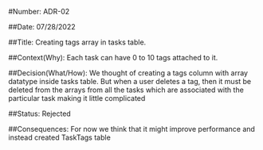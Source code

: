 #Number: ADR-02

##Date: 
    07/28/2022

##Title:
    Creating tags array in tasks table.

##Context(Why):
    Each task can have 0 to 10 tags attached to it. 

##Decision(What/How):
    We thought of creating a tags column with array datatype inside tasks table. But when a user deletes a tag, then it must be deleted from the arrays from all the tasks which are associated with the particular task making it little complicated

##Status:
    Rejected

##Consequences:
     For now we think that it might improve performance and instead created TaskTags table
